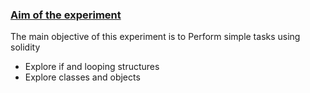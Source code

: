 <u><h3>Aim of the experiment</h3></u>
<p>The main objective of this experiment is to Perform simple tasks using solidity </p>
<ul>
 <li> Explore if and looping structures</li>
  <li>  Explore classes and objects</li>
  </ul>
